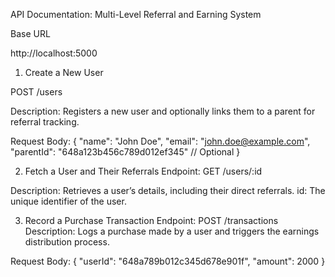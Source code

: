 API Documentation: Multi-Level Referral and Earning System

Base URL

http://localhost:5000


1. Create a New User

POST /users

Description: Registers a new user and optionally links them to a parent for referral tracking.

Request Body:
{
  "name": "John Doe",
  "email": "john.doe@example.com",
  "parentId": "648a123b456c789d012ef345"  // Optional
}

2. Fetch a User and Their Referrals
Endpoint: GET /users/:id

Description: Retrieves a user’s details, including their direct referrals.
id: The unique identifier of the user.

3. Record a Purchase Transaction
Endpoint: POST /transactions
Description: Logs a purchase made by a user and triggers the earnings distribution process.

Request Body:
{
  "userId": "648a789b012c345d678e901f",
  "amount": 2000
}

